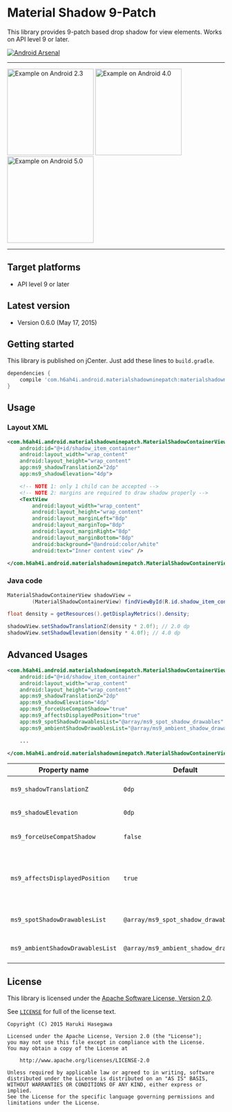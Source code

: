Material Shadow 9-Patch
===============

This library provides 9-patch based drop shadow for view elements. Works on API level 9 or later.

[![Android Arsenal](https://img.shields.io/badge/Android%20Arsenal-Material%20Shadow%209--Patch-brightgreen.svg?style=flat)](https://android-arsenal.com/details/1/1562)

---

<a href="./pic/gb.png?raw=true"><img src="./pic/gb.png?raw=true" alt="Example on Android 2.3" width="200" /></a>
<a href="./pic/ics.png?raw=true"><img src="./pic/ics.png?raw=true" alt="Example on Android 4.0" width="200" /></a>
<a href="./pic/lollipop.png?raw=true"><img src="./pic/lollipop.png?raw=true" alt="Example on Android 5.0" width="200" /></a>

---

Target platforms
---

- API level 9 or later


Latest version
---

- Version 0.6.0  (May 17, 2015)

Getting started
---

This library is published on jCenter. Just add these lines to `build.gradle`.

```groovy
dependencies {
    compile 'com.h6ah4i.android.materialshadowninepatch:materialshadowninepatch:0.6.0'
}
```

Usage
---

### Layout XML

```xml
<com.h6ah4i.android.materialshadowninepatch.MaterialShadowContainerView
    android:id="@+id/shadow_item_container"
    android:layout_width="wrap_content"
    android:layout_height="wrap_content"
    app:ms9_shadowTranslationZ="2dp"
    app:ms9_shadowElevation="4dp">

    <!-- NOTE 1: only 1 child can be accepted -->
    <!-- NOTE 2: margins are required to draw shadow properly -->
    <TextView
        android:layout_width="wrap_content"
        android:layout_height="wrap_content"
        android:layout_marginLeft="8dp"
        android:layout_marginTop="8dp"
        android:layout_marginRight="8dp"
        android:layout_marginBottom="8dp"
        android:background="@android:color/white"
        android:text="Inner content view" />

</com.h6ah4i.android.materialshadowninepatch.MaterialShadowContainerView>
```

### Java code

```java
MaterialShadowContainerView shadowView =
        (MaterialShadowContainerView) findViewById(R.id.shadow_item_container);

float density = getResources().getDisplayMetrics().density;

shadowView.setShadowTranslationZ(density * 2.0f); // 2.0 dp
shadowView.setShadowElevation(density * 4.0f); // 4.0 dp
```

Advanced Usages
---

```xml
<com.h6ah4i.android.materialshadowninepatch.MaterialShadowContainerView
    android:id="@+id/shadow_item_container"
    android:layout_width="wrap_content"
    android:layout_height="wrap_content"
    app:ms9_shadowTranslationZ="2dp"
    app:ms9_shadowElevation="4dp"
    app:ms9_forceUseCompatShadow="true"
    app:ms9_affectsDisplayedPosition="true"
    app:ms9_spotShadowDrawablesList="@array/ms9_spot_shadow_drawables"
    app:ms9_ambientShadowDrawablesList="@array/ms9_ambient_shadow_drawables">

    ...

</com.h6ah4i.android.materialshadowninepatch.MaterialShadowContainerView>
```

| Property name                    | Default                               | Description                                                             |
|----------------------------------|---------------------------------------|-------------------------------------------------------------------------|
| `ms9_shadowTranslationZ`         | `0dp`                                 | Compatibility version of `android:translationZ`                         |
| `ms9_shadowElevation`            | `0dp`                                 | Compatibility version of `android:elevation`                            | 
| `ms9_forceUseCompatShadow`       | `false`                               | Enforces to use compatibility shadow on Lollipop or later               |
| `ms9_affectsDisplayedPosition`   | `true`                                | Specify whether the shadow position is affected by the target view's position (emulates Lollipop's behavior) |
| `ms9_spotShadowDrawablesList`    | `@array/ms9_spot_shadow_drawables`    | Specify *Spot shadow (Key shadow)* 9-patch resources                    |
| `ms9_ambientShadowDrawablesList` | `@array/ms9_ambient_shadow_drawables` | Specify *Ambient shadow* 9-patch resources                              |


License
---

This library is licensed under the [Apache Software License, Version 2.0](http://www.apache.org/licenses/LICENSE-2.0).

See [`LICENSE`](LICENSE) for full of the license text.

    Copyright (C) 2015 Haruki Hasegawa

    Licensed under the Apache License, Version 2.0 (the "License");
    you may not use this file except in compliance with the License.
    You may obtain a copy of the License at

        http://www.apache.org/licenses/LICENSE-2.0

    Unless required by applicable law or agreed to in writing, software
    distributed under the License is distributed on an "AS IS" BASIS,
    WITHOUT WARRANTIES OR CONDITIONS OF ANY KIND, either express or implied.
    See the License for the specific language governing permissions and
    limitations under the License.
